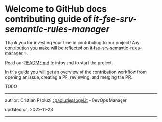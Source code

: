 # Welcome to GitHub docs contributing guide of _it-fse-srv-semantic-rules-manager_ <!-- omit in toc -->

Thank you for investing your time in contributing to our project! 
Any contribution you make will be reflected on [it-fse-srv-semantic-rules-manager](https://github.com/ministero-salute/it-fse-srv-semantic-rules-manager) :sparkles:.

Read our [README.md](./README.md) to infos and to start the project.

In this guide you will get an overview of the contribution workflow from opening an issue, creating a PR, reviewing, and merging the PR.


TODO

---
author: Cristian Paoluzi <cpaoluzi@sogei.it> - DevOps Manager

updated on: 2022-11-23


---